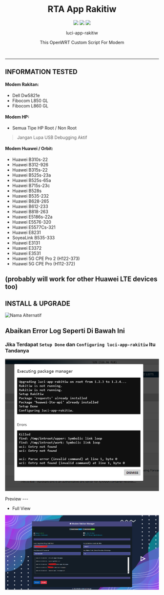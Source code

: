 <h1 align="center">
  <br>RTA App Rakitiw<br>

</h1>

  <p align="center">
	<img src="https://img.shields.io/github/actions/workflow/status/rtaserver/luci-app-rakitiw/.github%2Fworkflows%2Fbuild.yaml?logo=openwrt&label=Build%20App">
    <img src="https://img.shields.io/github/v/release/rtaserver/luci-app-rakitiw?label=Release%20App">
    <img src="https://img.shields.io/github/downloads/rtaserver/luci-app-rakitiw/total?label=Downloads&color=dark-green">
  </p>
  

<p align="center">
luci-app-rakitiw
</p>
<p align="center">
This OpenWRT Custom Script For Modem
</p>
<br>


---
INFORMATION TESTED
---
#### Modem Rakitan:
* Dell Dw5821e
* Fibocom L850 GL
* Fibocom L860 GL

#### Modem HP:
* Semua Tipe HP Root / Non Root
> Jangan Lupa USB Debugging Aktif

#### Modem Huawei / Orbit:
* Huawei B310s-22
* Huawei B312-926
* Huawei B315s-22
* Huawei B525s-23a
* Huawei B525s-65a
* Huawei B715s-23c
* Huawei B528s
* Huawei B535-232
* Huawei B628-265
* Huawei B612-233
* Huawei B818-263
* Huawei E5186s-22a
* Huawei E5576-320
* Huawei E5577Cs-321
* Huawei E8231
* SoyeaLink B535-333
* Huawei E3131
* Huawei E3372
* Huawei E3531
* Huawei 5G CPE Pro 2 (H122-373)
* Huawei 5G CPE Pro (H112-372)

(probably will work for other Huawei LTE devices too)
---
INSTALL & UPGRADE
---
![Nama Alternatif](/Tutor%20Install.gif)

## Abaikan Error Log Seperti Di Bawah Ini
### Jika Terdapat `Setup Done` dan `Configuring luci-app-rakitiw` Itu Tandanya
<p align="center">
    <img src="errorlog.png">
</p>
Preview
---


* Full View
<p align="center">
    <img src="pc.png">
</p>
